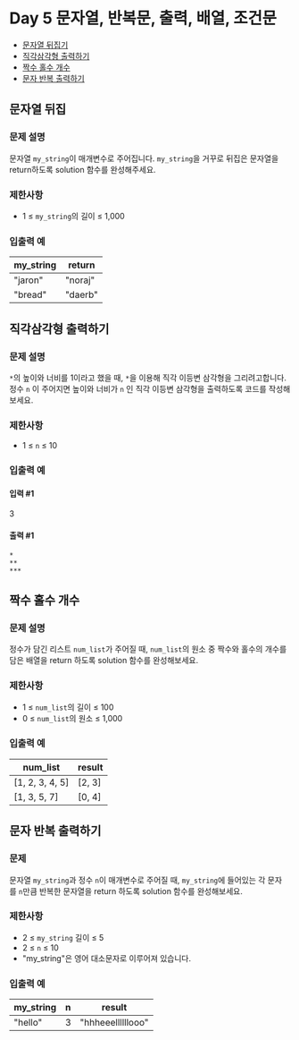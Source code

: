 # Day 5 문자열, 반복문, 출력, 배열, 조건문

- [문자열 뒤집기](https://school.programmers.co.kr/learn/courses/30/lessons/120822)
- [직각삼각형 출력하기](https://school.programmers.co.kr/learn/courses/30/lessons/120823)
- [짝수 홀수 개수](https://school.programmers.co.kr/learn/courses/30/lessons/120824)
- [문자 반복 출력하기](https://school.programmers.co.kr/learn/courses/30/lessons/120825)

## 문자열 뒤집

### 문제 설명

문자열 `my_string`이 매개변수로 주어집니다. `my_string`을 거꾸로 뒤집은 문자열을 return하도록 solution 함수를 완성해주세요.

### 제한사항

- 1 ≤ `my_string`의 길이 ≤ 1,000

### 입출력 예

| my_string | return |
| --- | --- |
| "jaron" | "noraj" |
| "bread" | "daerb" |

## 직각삼각형 출력하기

### 문제 설명

`*`의 높이와 너비를 1이라고 했을 때, `*`을 이용해 직각 이등변 삼각형을 그리려고합니다. 정수 `n` 이 주어지면 높이와 너비가 `n` 인 직각 이등변 삼각형을 출력하도록 코드를 작성해보세요.

### 제한사항

- 1 ≤ `n` ≤ 10

### 입출력 예

#### 입력 #1

3

#### 출력 #1

```
*
**
***
```

## 짝수 홀수 개수

### 문제 설명

정수가 담긴 리스트 `num_list`가 주어질 때, `num_list`의 원소 중 짝수와 홀수의 개수를 담은 배열을 return 하도록 solution 함수를 완성해보세요.

### 제한사항

- 1 ≤ `num_list`의 길이 ≤ 100
- 0 ≤ `num_list`의 원소 ≤ 1,000

### 입출력 예

| num_list | result |
| --- | --- |
| \[1, 2, 3, 4, 5] | \[2, 3] |
| \[1, 3, 5, 7] | \[0, 4] |

## 문자 반복 출력하기

### 문제 

문자열 `my_string`과 정수 `n`이 매개변수로 주어질 때, `my_string`에 들어있는 각 문자를 `n`만큼 반복한 문자열을 return 하도록 solution 함수를 완성해보세요.

### 제한사항

- 2 ≤ `my_string` 길이 ≤ 5
- 2 ≤ `n` ≤ 10
- "my_string"은 영어 대소문자로 이루어져 있습니다.

### 입출력 예

| my_string | n | result |
| --- | --- | --- |
| "hello" | 3 | "hhheeellllllooo" |
